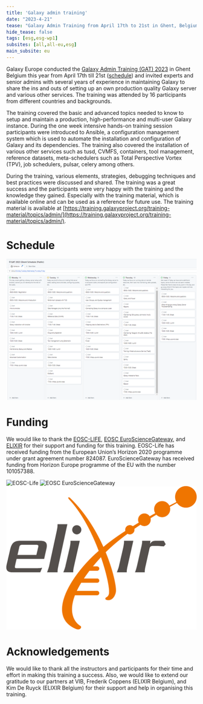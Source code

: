 ```yaml
---
title: 'Galaxy admin training'
date: "2023-4-21"
tease: "Galaxy Admin Training from April 17th to 21st in Ghent, Belgium."
hide_tease: false
tags: [esg,esg-wp1]
subsites: [all,all-eu,esg]
main_subsite: eu
---
```


Galaxy Europe conducted the [Galaxy Admin Training (GAT) 2023](https://galaxyproject.org/events/2023-admin-training/) in Ghent Belgium this year from April 17th till 21st ([schedule](https://github.com/orgs/galaxyproject/projects/28/views/1?filterQuery=status%3AMonday%2CTuesday%2CWednesday%2CThursday%2CFriday+)) and invited experts and senior admins with several years of experience in maintaining Galaxy to share the ins and outs of setting up an own production quality Galaxy server and various other services. The training was attended by 16 participants from different countries and backgrounds.

The training covered the basic and advanced topics needed to know to setup and maintain a production, high-performance and multi-user Galaxy instance. During the one week intensive hands-on training session participants were introduced to Ansible, a configuration management system which is used to automate the installation and configuration of Galaxy and its dependencies. The training also covered the installation of various other services such as tusd, CVMFS, containers, tool management, reference datasets, meta-schedulers such as Total Perspective Vortex (TPV), job schedulers, pulsar, celery among others.

During the training, various elements, strategies, debugging techniques and best practices were discussed and shared. The training was a great success and the participants were very happy with the training and the knowledge they gained. Especially with the training material, which is available online and can be used as a reference for future use. The training material is available at [https://training.galaxyproject.org/training-material/topics/admin/](https://training.galaxyproject.org/training-material/topics/admin/).

# Schedule

[![GAT 2023 Schedule](gat2023_schedule.png)](https://github.com/orgs/galaxyproject/projects/28/views/1?filterQuery=status%3AMonday%2CTuesday%2CWednesday%2CThursday%2CFriday+)

# Funding

We would like to thank the [EOSC-LIFE](https://www.eosc-life.eu/), [EOSC EuroScienceGateway](https://galaxyproject.org/projects/esg/), and [ELIXIR](https://elixir-europe.org/) for their support and funding for this training. EOSC-Life has received funding from the European Union’s Horizon 2020 programme under grant agreement number 824087. EuroScienceGateway has received funding from Horizon Europe programme of the EU with the number 101057388.

![EOSC-Life](https://www.eosc-life.eu/wp-content/uploads/2019/09/Logo-EOSC-Life-neu-720x540.jpg)
![EOSC EuroScienceGateway](https://github.com/usegalaxy-eu/branding/blob/master/euro-science-gateway/eosc_euro_science_gateway.1024.png?raw=true)
![ELIXIR](https://github.com/usegalaxy-eu/website/blob/master/assets/media/elixir_logo.png?raw=true)

# Acknowledgements

We would like to thank all the instructors and participants for their time and effort in making this training a success. Also, we would like to extend our gratitude to our partners at VIB, Frederik Coppens (ELIXIR Belgium), and Kim De Ruyck (ELIXIR Belgium) for their support and help in organising this training.
